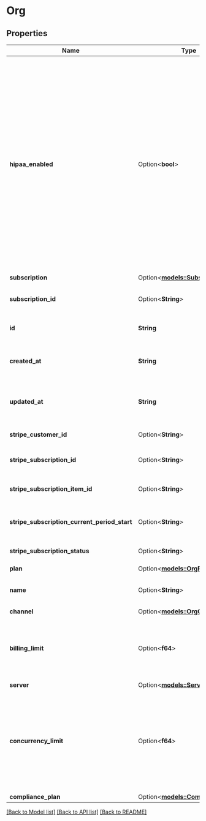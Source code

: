 # Org

## Properties

Name | Type | Description | Notes
------------ | ------------- | ------------- | -------------
**hipaa_enabled** | Option<**bool**> | When this is enabled, no logs, recordings, or transcriptions will be stored. At the end of the call, you will still receive an end-of-call-report message to store on your server. Defaults to false. When HIPAA is enabled, only OpenAI/Custom LLM or Azure Providers will be available for LLM and Voice respectively. This is due to the compliance requirements of HIPAA. Other providers may not meet these requirements. | [optional]
**subscription** | Option<[**models::Subscription**](Subscription.md)> |  | [optional]
**subscription_id** | Option<**String**> | This is the ID of the subscription the org belongs to. | [optional]
**id** | **String** | This is the unique identifier for the org. | 
**created_at** | **String** | This is the ISO 8601 date-time string of when the org was created. | 
**updated_at** | **String** | This is the ISO 8601 date-time string of when the org was last updated. | 
**stripe_customer_id** | Option<**String**> | This is the Stripe customer for the org. | [optional]
**stripe_subscription_id** | Option<**String**> | This is the subscription for the org. | [optional]
**stripe_subscription_item_id** | Option<**String**> | This is the subscription's subscription item. | [optional]
**stripe_subscription_current_period_start** | Option<**String**> | This is the subscription's current period start. | [optional]
**stripe_subscription_status** | Option<**String**> | This is the subscription's status. | [optional]
**plan** | Option<[**models::OrgPlan**](OrgPlan.md)> |  | [optional]
**name** | Option<**String**> | This is the name of the org. This is just for your own reference. | [optional]
**channel** | Option<[**models::OrgChannel**](OrgChannel.md)> |  | [optional]
**billing_limit** | Option<**f64**> | This is the monthly billing limit for the org. To go beyond $1000/mo, please contact us at support@vapi.ai. | [optional]
**server** | Option<[**models::Server**](Server.md)> |  | [optional]
**concurrency_limit** | Option<**f64**> | This is the concurrency limit for the org. This is the maximum number of calls that can be active at any given time. To go beyond 10, please contact us at support@vapi.ai. | [optional]
**compliance_plan** | Option<[**models::CompliancePlan**](CompliancePlan.md)> |  | [optional]

[[Back to Model list]](../README.md#documentation-for-models) [[Back to API list]](../README.md#documentation-for-api-endpoints) [[Back to README]](../README.md)


